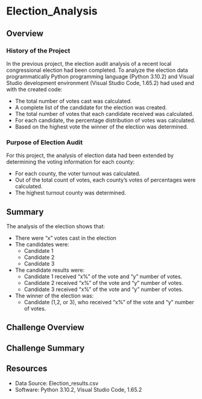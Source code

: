 # Election_Analysis

## Overview

### History of the Project

In the previous project, the election audit analysis of a recent local congressional election had been completed.  To analyze the election data programmatically Python programming language (Python 3.10.2) and  Visual Studio development environment (Visual Studio Code, 1.65.2) had used and with the created code:

* The total number of votes cast was calculated.
* A complete list of the candidate for the election was created.
* The total number of votes that each candidate received was calculated.
* For each candidate, the percentage distribution of votes was calculated.
* Based on the highest vote the winner of the election was determined. 

### Purpose of Election Audit 

For this project, the analysis of election data had been extended by determining the voting information for each county:

* For each county, the voter turnout was calculated.
* Out of the total count of votes, each county’s votes of percentages were calculated. 
* The highest turnout county was determined. 









## Summary

The analysis of the election shows that:

- There were “x” votes cast in the election 
- The candidates were:
    * Candidate 1
    * Candidate 2
    * Candidate 3
- The candidate results were:
    * Candidate 1 received “x%” of the vote and “y” number of votes.
    * Candidate 2 received “x%” of the vote and “y” number of votes.
    * Candidate 3 received “x%” of the vote and “y” number of votes.
- The winner of the election was:
    * Candidate  (1,2, or 3), who received “x%” of the vote and “y” number of votes.

## Challenge Overview

## Challenge Summary

## Resources 

- Data Source: Election_results.csv
- Software: Python 3.10.2, Visual Studio Code, 1.65.2
